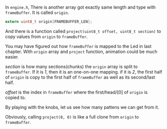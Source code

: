 In `engine.h`, There is another array got exactly same length and type with `frameBuffer`. It is called `origin`.

```c
extern uint8_t origin[FRAMEBUFFER_LEN];
```

And there is a function called `project(uint8_t offset, uint8_t section)` to copy values from `origin` to `frameBuffer`.

You may have figured out how `frameBuffer` is mapped to the Led in last chapter. With `origin` array and `project` function, animation could be much easier.

*section* is how many sections(chunks) the `origin` array is split to `frameBuffer`. If it is *1*, then it is an one-on-one mapping. if it is *2*, the first half of `origin` is copy to the first half of `frameBuffer` as well as its second/last half.

*offset* is the index in `frameBuffer` where the first/head/[0] of `origin` is copied to.

By playing with the knobs, let us see how many pattens we can get from it.

Obviously, calling `project(0, 0)` is like a full clone from `origin` to `frameBuffer`.
